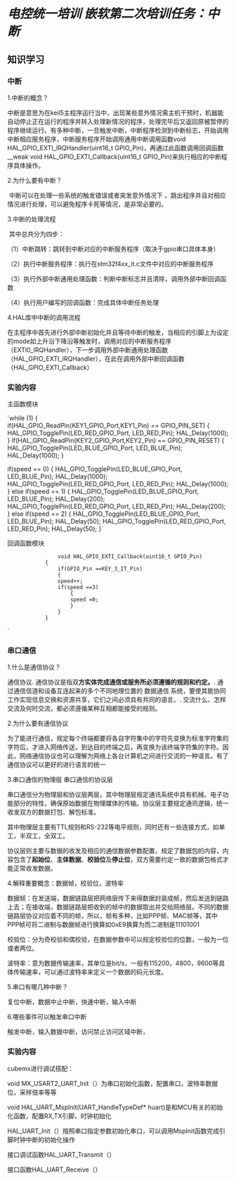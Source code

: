 # *电控统一培训 嵌软第二次培训任务：中断*

## 知识学习

### 中断

1.中断的概念？

​		中断是意思为在keil5主程序运行当中，出现某些意外情况需主机干预时，机器能自动停止正在运行的程序并转入处理新情况的程序，处理完毕后又返回原被暂停的程序继续运行。有多种中断，一旦触发中断，中断程序检测到中断标志，开始调用中断相应服务程序，中断服务程序开始调用通用中断调用函数void HAL_GPIO_EXTI_IRQHandler(uint16_t GPIO_Pin)，再通过此函数调用回调函数__weak void HAL_GPIO_EXTI_Callback(uint16_t GPIO_Pin)来执行相应的中断程序具体操作。

2.为什么要有中断？

​		中断可以在处理一些系统的触发错误或者突发意外情况下 ，跳出程序并且对相应情况进行处理，可以避免程序卡死等情况，是非常必要的。

3.中断的处理流程

​		其中总共分为四步：

（1）中断跳转：跳转到中断对应的中断服务程序（取决于gpio串口具体本身）

（2）执行中断服务程序：执行在stm32f4xx_it.c文件中对应的中断服务程序

（3）执行外部中断通用处理函数：判断中断标志并且清除，调用外部中断回调函数

（4）执行用户编写的回调函数：完成具体中断任务处理

4.HAL库中中断的调用流程

​		在主程序中首先进行外部中断初始化并且等待中断的触发，当相应的引脚上为设定的mode如上升沿下降沿等触发时，调用对应的中断服务程序（EXTI0_IRQHandler），下一步调用外部中断通用处理函数（HAL_GPIO_EXTI_IRQHandler），在此在调用外部中断回调函数（HAL_GPIO_EXTI_Callback）

### 实验内容

主函数模块

`while (1)
 {	
	 if(HAL_GPIO_ReadPin(KEY1_GPIO_Port,KEY1_Pin) == GPIO_PIN_SET)
		{
			HAL_GPIO_TogglePin(LED_RED_GPIO_Port, LED_RED_Pin);
			HAL_Delay(1000);
		}
    if(HAL_GPIO_ReadPin(KEY2_GPIO_Port,KEY2_Pin) == GPIO_PIN_RESET)
		{
			HAL_GPIO_TogglePin(LED_BLUE_GPIO_Port, LED_BLUE_Pin);
			HAL_Delay(1000);
		}
		
if(speed == 0)
{
		HAL_GPIO_TogglePin(LED_BLUE_GPIO_Port, LED_BLUE_Pin);
		HAL_Delay(1000);
		HAL_GPIO_TogglePin(LED_RED_GPIO_Port, LED_RED_Pin);
		HAL_Delay(1000);
}
else if(speed == 1)
{
		HAL_GPIO_TogglePin(LED_BLUE_GPIO_Port, LED_BLUE_Pin);
		HAL_Delay(200);
		HAL_GPIO_TogglePin(LED_RED_GPIO_Port, LED_RED_Pin);
		HAL_Delay(200);
}
else if(speed == 2)
{
		HAL_GPIO_TogglePin(LED_BLUE_GPIO_Port, LED_BLUE_Pin);
		HAL_Delay(50);
		HAL_GPIO_TogglePin(LED_RED_GPIO_Port, LED_RED_Pin);
		HAL_Delay(50);
}`

回调函数模块

					void HAL_GPIO_EXTI_Callback(uint16_t GPIO_Pin)
				{	
					if(GPIO_Pin ==KEY_3_IT_Pin)
					{
					speed++;
					if(speed ==3)
						{
						speed =0;
						}
					}
				}
`

### 串口通信

1.什么是通信协议？

通信协议. 通信协议是指双**方实体完成通信或服务所必须遵循的规则和约定。**. 通过通信信道和设备互连起来的多个不同地理位置的 数据通信 系统，要使其能协同工作实现信息交换和资源共享，它们之间必须具有共同的语言。. 交流什么、怎样交流及何时交流，都必须遵循某种互相都能接受的规则。

2.为什么要有通信协议 

为了能进行通信，规定每个终端都要将各自字符集中的字符先变换为标准字符集的字符后，才进入网络传送，到达目的终端之后，再变换为该终端字符集的字符。因此，网络通信协议也可以理解为网络上各台计算机之间进行交流的一种语言。有了通信协议可以更好的进行语言的统一

3.串口通信的物理层 串口通信的协议层 

串口通信分为物理层和协议层两层，其中物理层规定通讯系统中具有机械、电子功能部分的特性，确保原始数据在物理媒体的传输。协议层主要规定通讯逻辑，统一收发双方的数据打包、解包标准。

其中物理层主要有TTL规则和RS-232等电平规则，同时还有一些连接方式，如单工，半双工，全双工。

协议层则主要与数据的收发及相应的通信数据参数配置，规定了数据包的内容，内容包含了**起始位**、**主体数据**、**校验位**及**停止位**，双方需要约定一致的数据包格式才能正常收发数据。

4.解释重要概念：数据帧，校验位，波特率 

数据帧：在发送端，数据链路层把网络层传下来得数据封装成帧，然后发送到链路上去；在接收端，数据链路层把收到的帧中的数据取出并交给网络层。不同的数据链路层协议对应着不同的帧，所以，帧有多种，比如PPP帧、MAC帧等，其中PPP帧可将二进制与数据帧进行换算如0xE9换算为而二进制是11101001

校验位：分为奇校验和偶校验，在数据参数中可以规定校验位的位数，一般为一位或者两位。

波特率：意为数据传输速率，其单位是bit/s，一般有115200，4800，9600等具体传输速率，可以通过波特率来定义一个数据的码元长度。

5.串口有哪几种中断？

复位中断，数据中止中断，快速中断，输入中断

6.哪些事件可以触发串口中断

触发中断，输入数据中断，访问禁止访问区域中断，

### 实验内容

cubemx进行调试搭配：

void MX_USART2_UART_Init（）为串口初始化函数，配置串口，波特率数据位，采样倍率等等

void HAL_UART_MspInit(UART_HandleTypeDef* huart)是和MCU有关的初始化函数，配置RX,TX引脚，时钟初始化

HAL_UART_Init（）按照串口指定参数初始化串口，可以调用MspInit函数完成引脚时钟中断的初始化操作

接口调试函数HAL_UART_Transmit（） 

接口函数HAL_UART_Receive（）







